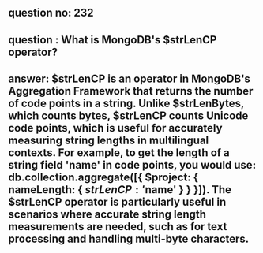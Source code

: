 
      
## question no: 232

## question : What is MongoDB's $strLenCP operator?

## answer: $strLenCP is an operator in MongoDB's Aggregation Framework that returns the number of code points in a string. Unlike $strLenBytes, which counts bytes, $strLenCP counts Unicode code points, which is useful for accurately measuring string lengths in multilingual contexts. For example, to get the length of a string field 'name' in code points, you would use: db.collection.aggregate([{ $project: { nameLength: { $strLenCP: '$name' } } }]). The $strLenCP operator is particularly useful in scenarios where accurate string length measurements are needed, such as for text processing and handling multi-byte characters.
      